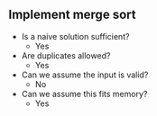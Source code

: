 ## Implement merge sort

* Is a naive solution sufficient?
  * Yes
* Are duplicates allowed?
  * Yes
* Can we assume the input is valid?
  * No
* Can we assume this fits memory?
  * Yes
